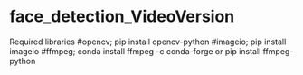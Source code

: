 # face_detection_VideoVersion
Required libraries
#opencv;
pip install opencv-python
#imageio;
pip install imageio
#ffmpeg;
conda install ffmpeg -c conda-forge
or
pip install ffmpeg-python
